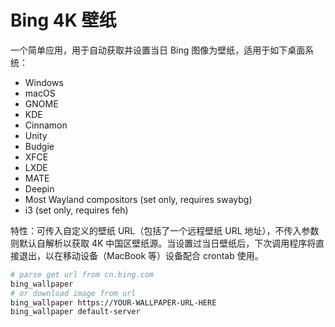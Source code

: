 # Bing 4K 壁纸

一个简单应用，用于自动获取并设置当日 Bing 图像为壁纸，适用于如下桌面系统：

- Windows
- macOS
- GNOME
- KDE
- Cinnamon
- Unity
- Budgie
- XFCE
- LXDE
- MATE
- Deepin
- Most Wayland compositors (set only, requires swaybg)
- i3 (set only, requires feh)

特性：可传入自定义的壁纸 URL（包括了一个远程壁纸 URL 地址），不传入参数则默认自解析以获取 4K 中国区壁纸源。当设置过当日壁纸后，下次调用程序将直接退出，以在移动设备（MacBook 等）设备配合 crontab 使用。

```bash
# parse get url from cn.bing.com
bing_wallpaper
# or download image from url
bing_wallpaper https://YOUR-WALLPAPER-URL-HERE
bing_wallpaper default-server
```